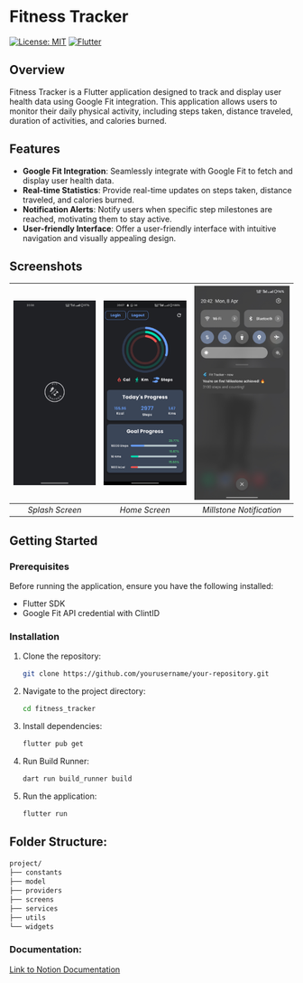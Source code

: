 # Fitness Tracker
[![License: MIT](https://img.shields.io/badge/License-MIT-yellow.svg)](https://opensource.org/licenses/MIT) [![Flutter](https://img.shields.io/badge/Flutter-3.19.2-blue.svg)](https://flutter.dev/)

## Overview
Fitness Tracker is a Flutter application designed to track and display user health data using Google Fit integration. This application allows users to monitor their daily physical activity, including steps taken, distance traveled, duration of activities, and calories burned.

## Features

- **Google Fit Integration**: Seamlessly integrate with Google Fit to fetch and display user health data.
- **Real-time Statistics**: Provide real-time updates on steps taken, distance traveled, and calories burned.
- **Notification Alerts**: Notify users when specific step milestones are reached, motivating them to stay active.
- **User-friendly Interface**: Offer a user-friendly interface with intuitive navigation and visually appealing design.

## Screenshots
| ![Splash Screen](/screenshots/splash_screnn.jpg) | ![Home Screen](/screenshots/home.jpg) | ![Notification](/screenshots/notification.jpg) |
|:--:|:--:|:--:|
| *Splash Screen* | *Home Screen* | *Millstone Notification* |
## Getting Started

### Prerequisites

Before running the application, ensure you have the following installed:

- Flutter SDK
- Google Fit API credential with ClintID

### Installation

1. Clone the repository:

   ```sh
   git clone https://github.com/yourusername/your-repository.git
   ```

2. Navigate to the project directory:
   
   ```sh
   cd fitness_tracker
   ```
3. Install dependencies:
   
   ```sh
   flutter pub get
   ```
4. Run Build Runner:
   
   ```sh
   dart run build_runner build
   ```

5. Run the application:
   
   ```sh
   flutter run
   ```

## Folder Structure:

```
project/
├── constants
├── model
├── providers
├── screens
├── services
├── utils
└── widgets

```

### Documentation:

[Link to Notion Documentation](https://nifty-bridge-716.notion.site/Fitness-Tracker-e79b2f35c87b4d5387d160529992eb2d?pvs=4)
